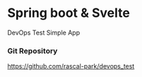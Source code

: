 # Spring boot & Svelte

DevOps Test Simple App

### Git Repository
https://github.com/rascal-park/devops_test